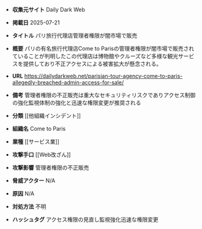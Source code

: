 - **収集元サイト**
Daily Dark Web

- **掲載日**
2025-07-21

- **タイトル**
パリ旅行代理店管理者権限が闇市場で販売

- **概要**
パリの有名旅行代理店Come to Parisの管理者権限が闇市場で販売されていることが判明したこの代理店は博物館やクルーズなど多様な観光サービスを提供しており不正アクセスによる被害拡大が懸念される。

- **URL**
https://dailydarkweb.net/parisian-tour-agency-come-to-paris-allegedly-breached-admin-access-for-sale/

- **備考**
管理者権限の不正販売は重大なセキュリティリスクでありアクセス制御の強化監視体制の強化と迅速な権限変更が推奨される

- **分類**
[[他組織インシデント]]

- **組織名**
Come to Paris

- **業種**
[[サービス業]]

- **攻撃手口**
[[Web改ざん]]

- **攻撃影響**
管理者権限の不正販売

- **脅威アクター**
N/A

- **原因**
N/A

- **対処方法**
不明

- **ハッシュタグ**
アクセス権限の見直し監視強化迅速な権限変更
